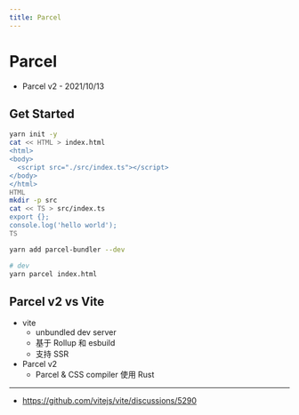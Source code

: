 ```yaml
---
title: Parcel
---
```


# Parcel

- Parcel v2 - 2021/10/13

## Get Started

```bash
yarn init -y
cat << HTML > index.html
<html>
<body>
  <script src="./src/index.ts"></script>
</body>
</html>
HTML
mkdir -p src
cat << TS > src/index.ts
export {};
console.log('hello world');
TS

yarn add parcel-bundler --dev

# dev
yarn parcel index.html
```

## Parcel v2 vs Vite

- vite
  - unbundled dev server
  - 基于 Rollup 和 esbuild
  - 支持 SSR
- Parcel v2
  - Parcel & CSS compiler 使用 Rust

---

- https://github.com/vitejs/vite/discussions/5290

